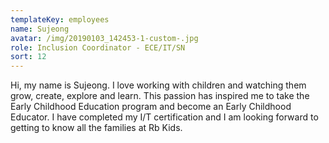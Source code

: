 ```yaml
---
templateKey: employees
name: Sujeong
avatar: /img/20190103_142453-1-custom-.jpg
role: Inclusion Coordinator - ECE/IT/SN
sort: 12
---
```

Hi, my name is Sujeong. I love working with children and watching them grow, create, explore and learn. This passion has inspired me to take the Early Childhood Education program and become an Early Childhood Educator. I have completed my I/T certification and I am looking forward to getting to know all the families at Rb Kids.
